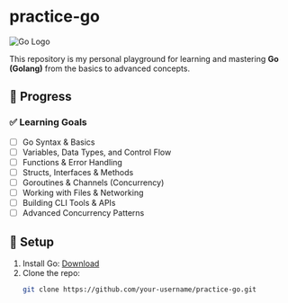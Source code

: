 # practice-go 
![Go Logo](https://shorturl.at/bU9Fb)

This repository is my personal playground for learning and mastering **Go (Golang)** from the basics to advanced concepts.  

## 📌 Progress  

### ✅ Learning Goals  
- [ ] Go Syntax & Basics  
- [ ] Variables, Data Types, and Control Flow  
- [ ] Functions & Error Handling  
- [ ] Structs, Interfaces & Methods  
- [ ] Goroutines & Channels (Concurrency)  
- [ ] Working with Files & Networking  
- [ ] Building CLI Tools & APIs  
- [ ] Advanced Concurrency Patterns  

## 🔧 Setup  
1. Install Go: [Download](https://go.dev/dl/)  
2. Clone the repo:  
   ```bash
   git clone https://github.com/your-username/practice-go.git
